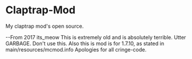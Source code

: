 Claptrap-Mod
============

My claptrap mod's open source.

--From 2017 its_meow
This is extremely old and is absolutely terrible.
Utter GARBAGE. Don't use this.
Also this is mod is for 1.7.10, as stated in main/resources/mcmod.info
Apologies for all cringe-code.
